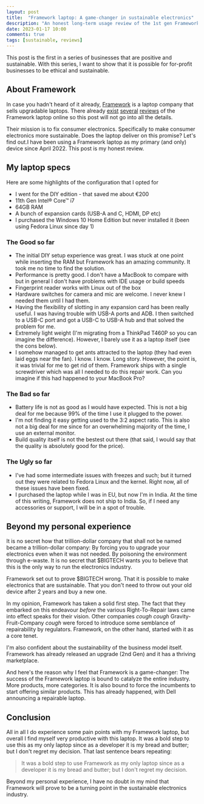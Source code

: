 ```yaml
---
layout: post
title:  "Framework laptop: A game-changer in sustainable electronics"
description: "An honest long-term usage review of the 1st gen Framework upgradable laptop"
date: 2023-01-17 10:00
comments: true
tags: [sustainable, reviews]
---
```


This post is the first in a series of businesses that are positive and sustainable. With this series, I want to show that it is possible for for-profit businesses to be ethical and sustainable.

## About Framework

In case you hadn't heard of it already, [Framework](https://frame.work/about) is a laptop company that sells upgradable laptops. There already [exist](https://www.youtube.com/watch?v=0rkTgPt3M4k) [several](https://www.youtube.com/watch?v=jmgBwMHpP1w) [reviews](https://www.pcmag.com/reviews/framework-laptop) of the Framework laptop online so this post will not go into all the details.

Their mission is to fix consumer electronics. Specifically to make consumer electronics more sustainable. Does the laptop deliver on this promise? Let's find out.I have been using a Framework laptop as my primary (and only) device since April 2022. This post is my honest review.

## My laptop specs

Here are some highlights of the configuration that I opted for

- I went for the DIY edition - that saved me about €200
- 11th Gen Intel® Core™ i7
- 64GB RAM
- A bunch of expansion cards (USB-A and C, HDMI, DP etc)
- I purchased the Windows 10 Home Edition but never installed it (been using Fedora Linux since day 1)

### The Good so far

- The initial DIY setup experience was great. I was stuck at one point while inserting the RAM but Framework has an amazing community. It took me no time to find the solution.
- Performance is pretty good. I don't have a MacBook to compare with but in general I don't have problems with IDE usage or build speeds
- Fingerprint reader works with Linux out of the box
- Hardware switches for camera and mic are welcome. I never knew I needed them until I had them.
- Having the flexibility of slotting in any expansion card has been really useful. I was having trouble with USB-A ports and ADB. I then switched to a USB-C port and got a USB-C to USB-A hub and that solved the problem for me.
- Extremely light weight (I'm migrating from a ThinkPad T460P so you can imagine the difference). However, I barely use it as a laptop itself (see the cons below).
- I somehow managed to get ants attracted to the laptop (they had even laid eggs near the fan). I know. I know. Long story. However, the point is, it was trivial for me to get rid of them. Framework ships with a single screwdriver which was all I needed to do this repair work. Can you imagine if this had happened to your MacBook Pro?

### The Bad so far

- Battery life is not as good as I would have expected. This is not a big deal for me because 99% of the time I use it plugged to the power.
- I'm not finding it easy getting used to the 3:2 aspect ratio. This is also not a big deal for me since for an overwhelming majority of the time, I use an external monitor.
- Build quality itself is not the bestest out there (that said, I would say that the quality is absolutely good for the price).

### The Ugly so far

- I've had some intermediate issues with freezes and such; but it turned out they were related to Fedora Linux and the kernel. Right now, all of these issues have been fixed.
- I purchased the laptop while I was in EU, but now I'm in India. At the time of this writing, Framework does not ship to India. So, if I need any accessories or support, I will be in a spot of trouble.

## Beyond my personal experience

It is no secret how that trillion-dollar company that shall not be named became a trillion-dollar company: By forcing you to upgrade your electronics even when it was not needed. By poisoning the environment through e-waste. It is no secret that $BIGTECH wants you to believe that this is the only way to run the electronics industry.

Framework set out to prove $BIGTECH wrong. That it is possible to make electronics that are sustainable. That you don't need to throw out your old device after 2 years and buy a new one.

In my opinion, Framework has taken a solid first step. The fact that they embarked on this endeavour _before_ the various Right-To-Repair laws came into effect speaks for their vision. Other companies *cough* *cough* Gravity-Fruit-Company *cough* were forced to introduce some semblance of repairability by regulators. Framework, on the other hand, started with it as a core tenet.

I'm also confident about the sustainability of the business model itself. Framework has already released an upgrade (2nd Gen) and it has a thriving marketplace.

And here's the reason why I feel that Framework is a game-changer: The success of the Framework laptop is bound to catalyze the entire industry. More products, more categories. It is also bound to force the incumbents to start offering similar products. This has already happened, with Dell announcing a repairable laptop.

## Conclusion

All in all I do experience some pain points with my Framework laptop, but overall I find myself very productive with this laptop. It was a bold step to use this as my only laptop since as a developer it is my bread and butter; but I don't regret my decision. That last sentence bears repeating:

> It was a bold step to use Framework as my only laptop since as a developer it is my bread and butter; but I don't regret my decision.

Beyond my personal experience, I have no doubt in my mind that Framework will prove to be a turning point in the sustainable electronics industry.

